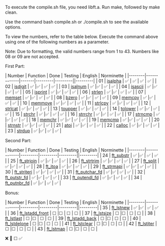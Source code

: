To execute the compile.sh file, you need libft.a. Run make, followed by make clean.

Use the command bash compile.sh or ./compile.sh to see the available options.

To view the numbers, refer to the table below. Execute the command above using one of the following numbers as a parameter.

Note: Due to formatting, the valid numbers range from 1 to 43. Numbers like 08 or 09 are not accepted.

First Part:

| Number | Function    | Done  | Testing  | English  | Norminette  |
|--------|-------------|-------|---------|---------||---------|
| 01     | [isalpha](ft_isalpha.c)  | ✅       | ✅      | ✅       | ✅       |
| 02     | [isdigit](ft_isdigit.c) | ✅       |✅       | ✅       | ✅       |
| 03     | [isalnum](ft_isalnum.c)  | ✅       |✅       | ✅       | ✅       |
| 04     | [isascii](ft_isascii.c)  | ✅       |✅       | ✅       | ✅       |
| 05     | [isprint](ft_isprint.c)  | ✅       |✅       | ✅       | ✅       |
| 06     | [strlen](ft_strlen.c)   | ✅       |✅       | ✅       | ✅       |
| 07     | [memset](ft_memset.c)   | ✅       |✅       | ✅       | ✅       |
| 08     | [bzero](ft_bzero.c)    | ✅       |✅       | ✅       | ✅       |
| 09     | [memcpy](ft_memcpy.c)   | ✅       |✅      | ✅       | ✅       |
| 10     | [memmove](ft_memmove.c)   | ✅       |✅      | ✅       | ✅       |
| 11     | [strlcpy](ft_strlcpy.c)   | ✅       |✅      | ✅       | ✅       |
| 12     | [strlcat](ft_strlcat.c)   | ✅       |✅      | ✅       | ✅       |
| 13     | [toupper](ft_toupper.c)  | ✅       |✅      | ✅       | ✅       |
| 14     | [tolower](ft_tolower.c) | ✅       |✅      | ✅       | ✅       |
| 15     | [strchr](ft_strchr.c)  | ✅       |✅      | ✅       | ✅       |
| 16     | [strrchr](ft_strrchr.c)  | ✅       |✅      | ✅       | ✅       |
| 17     | [strncmp](ft_strncmp.c)  | ✅       |✅      | ✅       | ✅       |
| 18     | [memchr](ft_memchr.c)   | ✅       |✅      | ✅       | ✅       |
| 19     | [memcmp](ft_memcmp.c)   | ✅       |✅      | ✅       | ✅       |
| 20     | [strnstr](ft_strnstr.c)    | ✅       |✅      | ✅       | ✅       |
| 21     | [atoi](ft_atoi.c)   | ✅       |✅      | ✅       | ✅       |
| 22     | [calloc](ft_calloc.c)   | ✅       |✅      | ✅       | ✅       |
| 23     | [strdup](ft_strdup.c)   | ✅       |✅      | ✅       | ✅       |

Second Part:

| Number | Function    | Done  | Testing  | English  | Norminette  |
|--------|-------------|---------|---------|---------||---------|
| 24     | [ft_substr](ft_substr.c)   | ✅      |✅      | ✅       | ✅       |
| 25     | [ft_strjoin](ft_strjoin.c)  | ✅      |✅      | ✅       | ✅       |
| 26     | [ft_strtrim](ft_strtrim.c) | ✅      |✅      | ✅       | ✅       |
| 27     | [ft_split](ft_split.c)  | ✅      |✅      | ✅       | ✅       |
| 28     | [ft_itoa](ft_itoa.c)  | ✅      |✅      | ✅       | ✅       |
| 29     | [ft_strmapi](ft_strmapi.c)  | ✅      |✅      | ✅       | ✅       |
| 30     | [ft_striteri](ft_striteri.c)   | ✅      |✅      | ✅       | ✅       |
| 31     | [ft_putchar_fd](ft_putchar_fd.c)   | ✅      |✅      | ✅       | ✅       |
| 32     | [ft_putstr_fd](ft_putstr_fd.c)    | ✅      |✅      | ✅       | ✅       |
| 33     | [ft_putendl_fd](ft_putendl_fd.c)   | ✅      |✅      | ✅       | ✅       |
| 34     | [ft_putnbr_fd](ft_putnbr_fd.c)   | ✅      |✅      | ✅       | ✅       |

Bonus:

| Number | Function    | Done  | Testing  | English  | Norminette  |
|--------|-------------|---------|---------|---------||---------|
| 35     | [ft_lstnew](ft_lstnew.c)   | ✅      |✅      | ✅       | ✅       |
| 36     | [ft_lstadd_front](ft_lstadd_front.c)   | ☐      |☐      | ☐      | ☐       |
| 37     | [ft_lstsize](ft_lstsize.c)   | ☐      |☐      | ☐      | ☐       |
| 38     | [ft_lstlast](ft_lstlast.c)   | ☐      |☐      | ☐      | ☐       |
| 39     | [ft_lstadd_back](ft_lstadd_back.c)   | ☐      |☐      | ☐      | ☐       |
| 40     | [ft_lstdelone](ft_lstdelone.c)   | ☐      |☐      | ☐      | ☐       |
| 41     | [ft_lstclear](ft_lstclear.c)   | ☐      |☐      | ☐      | ☐       |
| 42     | [ft_lstiter](ft_lstiter.c)   | ☐      |☐      | ☐      | ☐       |
| 43     | [ft_lstmap](ft_lstmap.c)   | ☐      |☐      | ☐      | ☐       |

❌    🚧	☐    ✅
